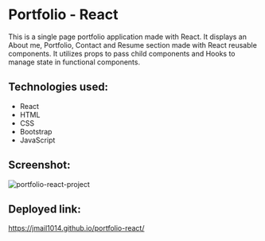 # Portfolio - React

This is a single page portfolio application made with React. It displays an About me, Portfolio, Contact and Resume section made with React reusable components. It utilizes props to pass child components and Hooks to manage state in functional components.

## Technologies used: 
- React
- HTML
- CSS
- Bootstrap
- JavaScript

## Screenshot:
![portfolio-react-project](https://user-images.githubusercontent.com/45181939/160254990-46431e7e-101c-4e66-99b1-1450a32c22fb.png)

## Deployed link:
https://jmail1014.github.io/portfolio-react/
